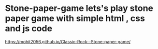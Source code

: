 # Stone-paper-game  lets's play stone paper game with simple html , css  and js code
https://mohit2056.github.io/Classic-Rock--Stone-paper-game/
